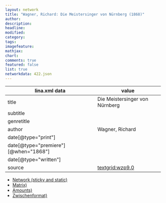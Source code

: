 ```yaml
---
layout: network
title: "Wagner, Richard: Die Meistersinger von Nürnberg (1868)"
author:
description:
headline:
modified:
category:
tags:
imagefeature: 
mathjax: 
chart: 
comments: true
featured: false
list: true
networkdata: 422.json
---
```

lina.xml data  | value
------------- | -------------
title|Die Meistersinger von Nürnberg
subtitle|
genretitle|
author|Wagner, Richard
date[@type="print"]|
date[@type="premiere"][@when="1868"]|
date[@type="written"]|
source|[textgrid:wzp9.0](https://textgridlab.org/1.0/tgcrud-public/rest/textgrid:wzp9.0/data)



* [Network (sticky and static)](/linas/network422)
* [Matrix)](/linas/matrix422)
* [Amounts)](/linas/amount422)
* [Zwischenformat)](/linas/lina422 )
